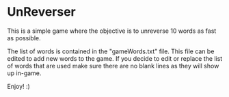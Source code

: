 # UnReverser
This is a simple game where the objective is to unreverse 10 words as fast as possible.

The list of words is contained in the "gameWords.txt" file. This file can be edited to add new words to the game.
If you decide to edit or replace the list of words that are used make sure there are no blank lines as they will
show up in-game.

Enjoy! :)
